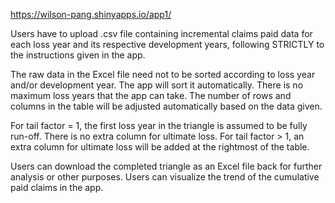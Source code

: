 https://wilson-pang.shinyapps.io/app1/

Users have to upload .csv file containing incremental claims paid data for each loss year and its respective development years, following STRICTLY to the instructions given in the app.

The raw data in the Excel file need not to be sorted according to loss year and/or development year. The app will sort it automatically.
There is no maximum loss years that the app can take. The number of rows and columns in the table will be adjusted automatically based on the data given.

For tail factor = 1, the first loss year in the triangle is assumed to be fully run-off. There is no extra column for ultimate loss.
For tail factor > 1, an extra column for ultimate loss will be added at the rightmost of the table.

Users can download the completed triangle as an Excel file back for further analysis or other purposes.
Users can visualize the trend of the cumulative paid claims in the app.
